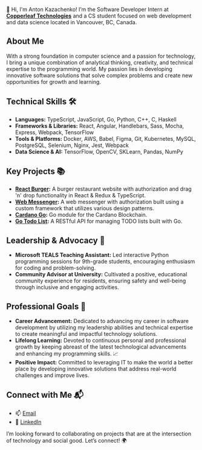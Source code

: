 👋 Hi, I'm Anton Kazachenko! I’m the Software Developer Intern at **[Copperleaf Technologies](https://www.copperleaf.com/)** and a CS student focused on web development and data science located in Vancouver, BC, Canada.

## About Me
With a strong foundation in computer science and a passion for technology, I bring a unique combination of analytical thinking, creativity, and technical expertise to the programming world. My passion lies in developing innovative software solutions that solve complex problems and create new opportunities for growth and learning.

## Technical Skills 🛠️
- **Languages:** TypeScript, JavaScript, Go, Python, C++, C, Haskell
- **Frameworks & Libraries:** React, Angular, Handlebars, Sass, Mocha, Express, Webpack, TensorFlow
- **Tools & Platforms:** Docker, AWS, Babel, Figma, Git, Kubernetes, MySQL, PostgreSQL, Selenium, Nginx, Jest, Webpack
- **Data Science & AI:** TensorFlow, OpenCV, SKLearn, Pandas, NumPy

## Key Projects 📚
- **[React Burger](https://github.com/antonkazachenko/react-burger):** A burger restaurant website with authorization and drag 'n' drop functionality in React & Redux & TypeScript.
- **[Web Messenger](https://github.com/antonkazachenko/middle.messenger.praktikum.yandex):** A web messenger with authorization built using a custom framework that utilizes various design patterns.
- **[Cardano Go](https://github.com/antonkazachenko/cardano-go):** Go module for the Cardano Blockchain.
- **[Go Todo List](https://github.com/antonkazachenko/go-todo-list-api):** A RESTful API for managing TODO lists built with Go.

## Leadership & Advocacy 🌟
- **Microsoft TEALS Teaching Assistant:** Led interactive Python programming sessions for 9th-grade students, encouraging enthusiasm for coding and problem-solving.
- **Community Advisor at University:** Cultivated a positive, educational community experience for residents, ensuring safety and well-being through inclusive and engaging activities.

## Professional Goals 🚀
- **Career Advancement:** Dedicated to advancing my career in software development by utilizing my leadership abilities and technical expertise to create meaningful and impactful technology solutions.
- **Lifelong Learning:** Devoted to continuous personal and professional growth by keeping abreast of the latest technological advancements and enhancing my programming skills. 📈
- **Positive Impact:** Committed to leveraging IT to make the world a better place by developing innovative solutions that address real-world challenges and improve lives.

## Connect with Me 📬
- 📫 [Email](mailto:kazachenkowork@gmail.com)
- 🔗 [LinkedIn](https://www.linkedin.com/in/antonkazachenko/)

I’m looking forward to collaborating on projects that are at the intersection of technology and social good. Let’s connect! 🌍
